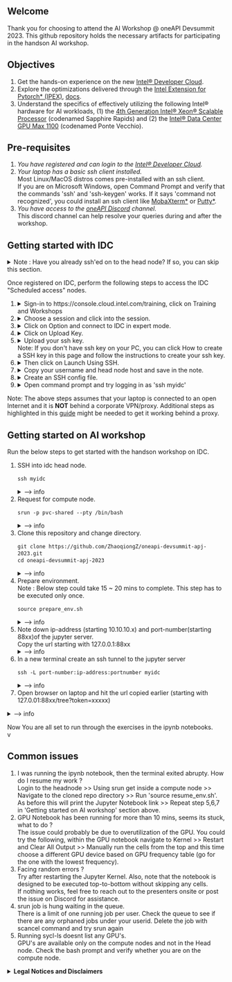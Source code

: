 
## Welcome
Thank you for choosing to attend the AI Workshop @ oneAPI Devsummit 2023. This github repository holds the necessary artifacts for participating in the handson AI workshop. 

## Objectives
1. Get the hands-on experience on the new [Intel® Developer Cloud](https://console.cloud.intel.com/training).
2. Explore the optimizations delivered through the [Intel Extension for Pytorch* (IPEX)](https://github.com/intel/intel-extension-for-pytorch), [docs](https://intel.github.io/intel-extension-for-pytorch/cpu/latest/).
3. Understand the specifics of effectively utilizing the following Intel® hardware for AI workloads, (1) the [4th Generation Intel® Xeon® Scalable Processor](https://ark.intel.com/content/www/us/en/ark/products/231746/intel-xeon-platinum-8480-processor-105m-cache-2-00-ghz.html) (codenamed Sapphire Rapids) and (2) the [Intel® Data Center GPU Max 1100](https://www.intel.com/content/www/us/en/products/sku/232876/intel-data-center-gpu-max-1100/specifications.html) (codenamed Ponte Vecchio).

## Pre-requisites
1. *You have registered and can login to the [Intel® Developer Cloud](https://console.cloud.intel.com/training).* <br>
2. *Your laptop has a basic ssh client installed.*<br>
Most Linux/MacOS distros comes pre-installed with an ssh client.<br> If you are on Microsoft Windows, open Command Prompt and verify that the commands 'ssh' and 'ssh-keygen' works. If it says 'command not recognized', you could install an ssh client like [MobaXterm*](https://mobaxterm.mobatek.net/download.html) or [Putty*](https://www.putty.org/).
3.  *You have access to the [oneAPI Discord](https://discord.gg/ycwqTP6) channel.*<br> This discord channel can help resolve your queries during and after the workshop.

## Getting started with IDC 
<details><summary>Note : Have you already ssh'ed on to the head node? If so, you can skip this section.</summary> <img width="578" alt="image" src="https://github.com/vishnumadhu365/oneapi-devsummit-sea-2023/assets/33803027/2af832b8-f7c8-4883-8333-f0b401258e8f"></details>

Once registered on IDC, perform the following steps to access the IDC "Scheduled access" nodes. <br>
1. <details><summary>Sign-in to https://console.cloud.intel.com/training, click on Training and Workshops</summary> <img width="847" alt="image" src="https://github.com/ZhaoqiongZ/oneapi-devsummit-apj-2023/raw/main/assets/login.jpg"></details>

2. <details><summary>Choose a session and click into the session.</summary> <img width="847" alt="image" src="https://github.com/ZhaoqiongZ/oneapi-devsummit-apj-2023/raw/main/assets/choose_session.jpg"></details>

3. <details><summary>Click on Option and connect to IDC in expert mode.</summary> <img width="847" alt="image" src="https://github.com/ZhaoqiongZ/oneapi-devsummit-apj-2023/raw/main/assets/choose_options.jpg"></details>

4. <details><summary>Click on Upload Key.</summary> <img width="847" alt="image" src="https://github.com/ZhaoqiongZ/oneapi-devsummit-apj-2023/raw/main/assets/click_uploadkey.png"></details>

5. <details><summary>Upload your ssh key.</summary> <img width="847" alt="image" src="https://github.com/ZhaoqiongZ/oneapi-devsummit-apj-2023/raw/main/assets/upload_key.jpg"></details>
   Note: If you don't have ssh key on your PC, you can click How to create a SSH key in this page and follow the instructions to create your ssh key.

6. <details><summary>Then click on Launch Using SSH.</summary> <img width="847" alt="image" src="https://github.com/ZhaoqiongZ/oneapi-devsummit-apj-2023/raw/main/assets/launch_ssh.jpg"></details>

7. <details><summary>Copy your username and head node host and save in the note.</summary> <img width="847" alt="image" src="https://github.com/ZhaoqiongZ/oneapi-devsummit-apj-2023/raw/main/assets/ssh_connection.jpg"></details>

6. <details><summary>Create an SSH config file.</summary>
   Create a file named 'config' at the path $HOME/.ssh/config. Copy the below contents and change username.
   ```
   Host myidc #←YOU CAN CALL IT ANYTHING
   Hostname idcbetabatch.eglb.intel.com
   User uXXXXXX #← Request "scheduled access" at https://scheduler.cloud.intel.com/#/systems" to get your user identifier.
   IdentityFile ~/.ssh/id_rsa
   #ProxyCommand /usr/bin/nc -x YourProxy:XXXX %h %p # Uncomment if necessary
   ServerAliveInterval 60
   ServerAliveCountMax 10
   StrictHostKeyChecking no # Frequent changes in the setup are taking place now, this will help reduce the known hosts errors.
   UserKnownHostsFile=/dev/null
   ```

7. <details><summary>Open command prompt and try logging in as 'ssh myidc'</summary><img width="401" alt="image" src="https://github.com/vishnumadhu365/oneapi-devsummit-sea-2023/assets/33803027/8cc7026e-bc83-4a3e-8c1e-32bd0939f24c"></details>
Note: The above steps assumes that your laptop is connected to an open Internet and it is **NOT** behind a corporate VPN/proxy. Additional steps as highlighted in this [guide](https://github.com/bjodom/idc#ssh-config-client-setup-assumes-no-proxy-needed) might be needed to get it working behind a proxy.

## Getting started on AI workshop 
Run the below steps to get started with the handson workshop on IDC. <br>
1. SSH into idc head node. <br>
   ```
   ssh myidc
   ```
   <details><summary>--> info</summary><img width="696" alt="image" src="https://github.com/vishnumadhu365/oneapi-devsummit-sea-2023/assets/33803027/d8c5022f-b738-44e1-b3f9-8f1fcfc6bcdc"></details>
2. Request for compute node. <br>
   ```
   srun -p pvc-shared --pty /bin/bash
   ```
   <details><summary>--> info</summary><img width="440" alt="image" src="https://github.com/vishnumadhu365/oneapi-devsummit-sea-2023/assets/33803027/6b5bccad-b86e-4177-93f3-dabba7cdf0f9"></details>
3. Clone this repository and change directory. <br>
   ```
   git clone https://github.com/ZhaoqiongZ/oneapi-devsummit-apj-2023.git
   cd oneapi-devsummit-apj-2023
   ```
   <details><summary>--> info</summary><img width="644" alt="image" src="https://github.com/vishnumadhu365/oneapi-devsummit-sea-2023/assets/33803027/509eef84-3e7e-4902-93eb-f5ce946279db"></details>
4. Prepare environment.<br>
Note : Below step could take 15 ~ 20 mins to complete. This step has to be executed only once.
   ```
   source prepare_env.sh
   ```
   <details><summary>--> info</summary>If everything goes well, you should see the jupyter logs as in below image. You should see 2 links as marked in the red box<img width="689" alt="image" src="https://github.com/vishnumadhu365/oneapi-devsummit-sea-2023/assets/33803027/f90db395-9bd9-43e6-9535-19519421efc0"></details>
5. Note down ip-address (starting 10.10.10.x) and port-number(starting 88xx)of the jupyter server.<br> Copy the url starting with 127.0.0.1:88xx <br>
   <details><summary>--> info</summary>Note down the following (1) ipaddress starting 10.10.10.x (2) port number starting 88xx (3) copy to a notepad the link starting 127.0.0.1:88xx/tree?token=........<img width="740" alt="image" src="https://github.com/vishnumadhu365/oneapi-devsummit-sea-2023/assets/33803027/cdf5994a-18ee-47d9-9a54-dbb0c7851840"></details>
6. In a new terminal create an ssh tunnel to the jupyter server<br>
    ```
   ssh -L port-number:ip-address:portnumber myidc
   ```
    <details><summary>--> info</summary>sample ssh command --> ssh -L 88xx:10.0.0.x:88xx myidc <br> include the ip-address and port number from step:5<br><img width="500" alt="image" src="https://github.com/vishnumadhu365/oneapi-devsummit-sea-2023/assets/33803027/23a39c65-353b-4061-b42d-6fdf45bf9eb2"></details>
7. Open browser on laptop and hit the url copied earlier (starting with 127.0.01:88xx/tree?token=xxxxx)
<details><summary>--> info</summary>The browser would open a Jupyter workspace with the ipynb notebook files<br><img width="639" alt="image" src="https://github.com/vishnumadhu365/oneapi-devsummit-sea-2023/assets/33803027/6a4ea3b1-4ba1-45b1-8afe-443a77c2257d"></details>

Now You are all set to run through the exercises in the ipynb notebooks.<br>v



## Common issues 
1. I was running the ipynb notebook, then the terminal exited abrupty. How do I resume my work ?<br>
Login to the headnode >> Using srun get inside a compute node >> Navigate to the cloned repo directory >> Run 'source resume_env.sh'. As before this will print the Jupyter Notebook link >> Repeat step 5,6,7 in 'Getting started on AI workshop' section above.<br>
2. GPU Notebook has been running for more than 10 mins, seems its stuck, what to do ?<br>
The issue could probably be due to overutilization of the GPU. You could try the following, within the GPU notebook navigate to Kernel >> Restart and Clear All Output >> Manually run the cells from the top and this time choose a different GPU device based on GPU frequency table (go for the one with the lowest frequency).
3. Facing random errors ?<br>
Try after restarting the Jupyter Kernel. Also, note that the notebook is designed to be executed top-to-bottom without skipping any cells. <br>If nothing works, feel free to reach out to the presenters onsite or post the issue on Discord for assistance.
4. srun job is hung waiting in the queue.<br>
There is a limit of one running job per user. Check the queue to see if there are any orphaned jobs under your userid. Delete the job with scancel command and try srun again
5. Running sycl-ls doesnt list any GPU's. <br>
GPU's are available only on the compute nodes and not in the Head node. Check the bash prompt and verify whether you are on the compute node.



<details>
<summary><b> Legal Notices and Disclaimers</b></summary>
Intel technologies’ features and benefits depend on system configuration and may require enabled hardware, software or service activation. Performance varies depending on system configuration. No computer system can be absolutely secure. Check with your system manufacturer or retailer or learn more at www.intel.com.<br>
Cost reduction scenarios described including recommendations are intended as examples of how a given Intel-based product, in the specified circumstances and configurations, may affect future costs and provide cost savings. Circumstances will vary. Intel does not guarantee any costs or cost reduction.<br>
This document contains information on products, services and/or processes in development. All information provided here is subject to change without notice. Contact your Intel representative to obtain the latest forecast, schedule, specifications and roadmaps. <br>
Any forecasts of goods and services needed for Intel’s operations are provided for discussion purposes only. Intel will have no liability to make any purchase in connection with forecasts published in this document.<br>
Intel technologies may require enabled hardware, software or service activation.<br>
Software and workloads used in performance tests may have been optimized for performance only on Intel microprocessors.  <br>
Performance tests, are measured using specific computer systems, components, software, operations and functions.  Any change to any of those factors may cause the results to vary.  You should consult other information and performance tests to assist you in fully evaluating your contemplated purchases, including the performance of that product when combined with other products.   For more complete information visit www.intel.com/benchmarks.<br>

|* Other names and brands may be claimed as the property of others. <br>

Your costs and results may vary. <br>
© Intel Corporation.  Intel, the Intel logo, and other Intel marks are trademarks of Intel Corporation or its subsidiaries.  Other names and brands may be claimed as the property of others.<br>
Copyright 2023 Intel Corporation.rademarks of Intel Corporation or its subsidiaries.  Other names and brands may be claimed as the property of others.<br>
Copyright 2023 Intel Corporation.
